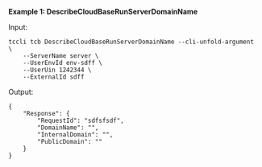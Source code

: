 **Example 1: DescribeCloudBaseRunServerDomainName**



Input: 

```
tccli tcb DescribeCloudBaseRunServerDomainName --cli-unfold-argument  \
    --ServerName server \
    --UserEnvId env-sdff \
    --UserUin 1242344 \
    --ExternalId sdff
```

Output: 
```
{
    "Response": {
        "RequestId": "sdfsfsdf",
        "DomainName": "",
        "InternalDomain": "",
        "PublicDomain": ""
    }
}
```

